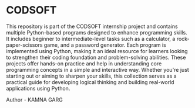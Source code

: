 # CODSOFT
This repository is part of the CODSOFT internship project and contains multiple Python-based programs designed to enhance programming skills. It includes beginner to intermediate-level tasks such as a calculator, a rock-paper-scissors game, and a password generator. Each program is implemented using Python, making it an ideal resource for learners looking to strengthen their coding foundation and problem-solving abilities. These projects offer hands-on practice and help in understanding core programming concepts in a simple and interactive way. Whether you're just starting out or aiming to sharpen your skills, this collection serves as a practical guide for developing logical thinking and building real-world applications using Python.
<br>

Author - KAMNA GARG
